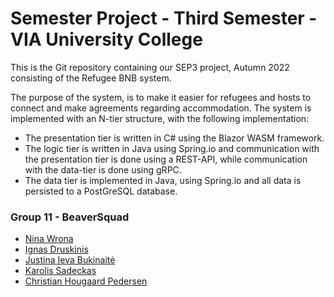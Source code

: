 # Semester Project - Third Semester - VIA University College
This is the Git repository containing our SEP3 project, Autumn 2022 consisting of the Refugee BNB system.

The purpose of the system, is to make it easier for refugees and hosts to connect and make agreements regarding accommodation.
The system is implemented with an N-tier structure, with the following implementation:
- The presentation tier is written in C# using the Blazor WASM framework.
- The logic tier is written in Java using Spring.io and communication with the presentation tier is done using a REST-API, while communication with the data-tier is done using gRPC.
- The data tier is implemented in Java, using Spring.io and all data is persisted to a PostGreSQL database.

### Group 11 - BeaverSquad
- [Nina Wrona](https://github.com/ninawrona)
- [Ignas Druskinis](https://github.com/lordIgnacij)
- [Justina Ieva Bukinaitė](https://github.com/JusteBuu)
- [Karolis Sadeckas](https://github.com/KarolisSad)
- [Christian Hougaard Pedersen](https://github.com/ChristianHougaardPedersen)


